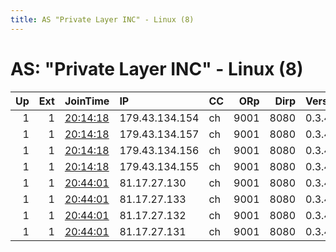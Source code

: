 ```yaml
---
title: AS "Private Layer INC" - Linux (8)
---
```


# AS: "Private Layer INC" - Linux (8)

|   Up |   Ext | JoinTime                                                                                            | IP             | CC   |   ORp |   Dirp | Version   | Contact   | Nickname   |   eFamMembers |
|-----:|------:|:----------------------------------------------------------------------------------------------------|:---------------|:-----|------:|-------:|:----------|:----------|:-----------|--------------:|
|    1 |     1 | [20:14:18](https://metrics.torproject.org/rs.html#details/05ACE592DA42E82DA94494F17DCA2023BB0267CB) | 179.43.134.154 | ch   |  9001 |   8080 | 0.3.4.8   | father    | father     |             1 |
|    1 |     1 | [20:14:18](https://metrics.torproject.org/rs.html#details/0FA4A101490BAE59BFB09ADF41E4FAB290C88CFA) | 179.43.134.157 | ch   |  9001 |   8080 | 0.3.4.8   | lumos     | lumos      |             1 |
|    1 |     1 | [20:14:18](https://metrics.torproject.org/rs.html#details/603EF1DBF0ADE010E8340F78E44447B324EB9AFB) | 179.43.134.156 | ch   |  9001 |   8080 | 0.3.4.8   | dream     | dream      |             1 |
|    1 |     1 | [20:14:18](https://metrics.torproject.org/rs.html#details/D9634C3C4C15985C7C2CF999890DEF934B059277) | 179.43.134.155 | ch   |  9001 |   8080 | 0.3.4.8   | energy    | energy     |             1 |
|    1 |     1 | [20:44:01](https://metrics.torproject.org/rs.html#details/2C29E0D35265162B6838F99A7D8D94B7AAE6EA2A) | 81.17.27.130   | ch   |  9001 |   8080 | 0.3.4.8   | matrix    | matrix     |             1 |
|    1 |     1 | [20:44:01](https://metrics.torproject.org/rs.html#details/B3982C0DD60DB1531AFD43A58EA37166555FBD3A) | 81.17.27.133   | ch   |  9001 |   8080 | 0.3.4.8   | butler    | butler     |             1 |
|    1 |     1 | [20:44:01](https://metrics.torproject.org/rs.html#details/B848895C9A51C88C972FE4D69E38D37D25088717) | 81.17.27.132   | ch   |  9001 |   8080 | 0.3.4.8   | cosmos    | cosmos     |             1 |
|    1 |     1 | [20:44:01](https://metrics.torproject.org/rs.html#details/EAC5D96E267F49FBB8E21BE23176B4830EC8DA1F) | 81.17.27.131   | ch   |  9001 |   8080 | 0.3.4.8   | lucky     | lucky      |             1 |
